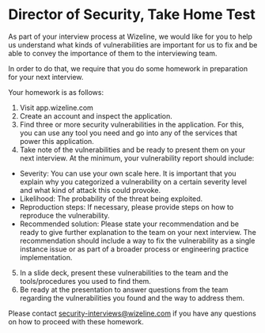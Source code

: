 Director of Security, Take Home Test
===================

As part of your interview process at Wizeline, we would like for you to help us understand what kinds of vulnerabilities are important for us to fix and be able to convey the importance of them to the interviewing team. 

In order to do that, we require that you do some homework in preparation for your next interview.

Your homework is as follows:
1. Visit app.wizeline.com
2. Create an account and inspect the application.
3. Find three or more security vulnerabilities in the application. For this, you can use any tool you need and go into any of the services that power this application.
4. Take note of the vulnerabilities and be ready to present them on your next interview. At the minimum, your vulnerability report should include: 
  * Severity: You can use your own scale here. It is important that you explain why you categorized a vulnerability on a certain severity level and what kind of attack this could provoke.
  * Likelihood: The probability of the threat being exploited.
  * Reproduction steps: If necessary, please provide steps on how to reproduce the vulnerability.
  * Recommended solution: Please state your recommendation and be ready to give further explanation to the team on your next interview. The recommendation should include a way to fix the vulnerability as a single instance issue or as part of a broader process or engineering practice implementation.
5. In a slide deck, present these vulnerabilities to the team and the tools/procedures you used to find them.
6. Be ready at the presentation to answer questions from the team regarding the vulnerabilities you found and the way to address them. 

Please contact <security-interviews@wizeline.com> if you have any questions on how to proceed with these homework.
